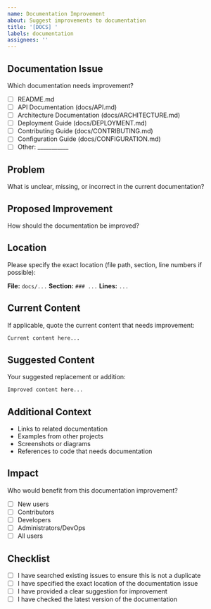 ```yaml
---
name: Documentation Improvement
about: Suggest improvements to documentation
title: '[DOCS] '
labels: documentation
assignees: ''
---
```


## Documentation Issue

Which documentation needs improvement?

- [ ] README.md
- [ ] API Documentation (docs/API.md)
- [ ] Architecture Documentation (docs/ARCHITECTURE.md)
- [ ] Deployment Guide (docs/DEPLOYMENT.md)
- [ ] Contributing Guide (docs/CONTRIBUTING.md)
- [ ] Configuration Guide (docs/CONFIGURATION.md)
- [ ] Other: ___________

## Problem

What is unclear, missing, or incorrect in the current documentation?

## Proposed Improvement

How should the documentation be improved?

## Location

Please specify the exact location (file path, section, line numbers if possible):

**File:** `docs/...`
**Section:** `### ...`
**Lines:** `...`

## Current Content

If applicable, quote the current content that needs improvement:

```markdown
Current content here...
```

## Suggested Content

Your suggested replacement or addition:

```markdown
Improved content here...
```

## Additional Context

- Links to related documentation
- Examples from other projects
- Screenshots or diagrams
- References to code that needs documentation

## Impact

Who would benefit from this documentation improvement?

- [ ] New users
- [ ] Contributors
- [ ] Developers
- [ ] Administrators/DevOps
- [ ] All users

## Checklist

- [ ] I have searched existing issues to ensure this is not a duplicate
- [ ] I have specified the exact location of the documentation issue
- [ ] I have provided a clear suggestion for improvement
- [ ] I have checked the latest version of the documentation
